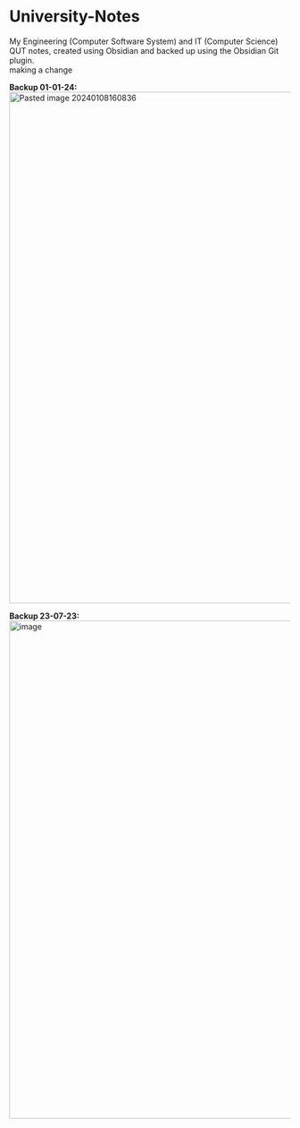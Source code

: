 # University-Notes
My Engineering (Computer Software System) and IT (Computer Science) QUT notes, created using Obsidian and backed up using the Obsidian Git plugin.  <br>
making a change

**Backup 01-01-24:**
<img width="914" alt="Pasted image 20240108160836" src="https://github.com/AshCashh/University-Notes/assets/100546697/aa2cc5fb-b912-4cbf-aa24-00acb6d17189">

**Backup 23-07-23:**
<img width="890" alt="image" src="https://github.com/Asha-Saunders/University-Notes/assets/100546697/39850558-1ae5-4c22-9c39-8c5bf79ce3db">  <br>
